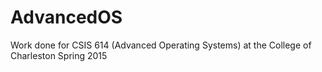 # AdvancedOS

Work done for CSIS 614 (Advanced Operating Systems) at the College of Charleston
Spring 2015
